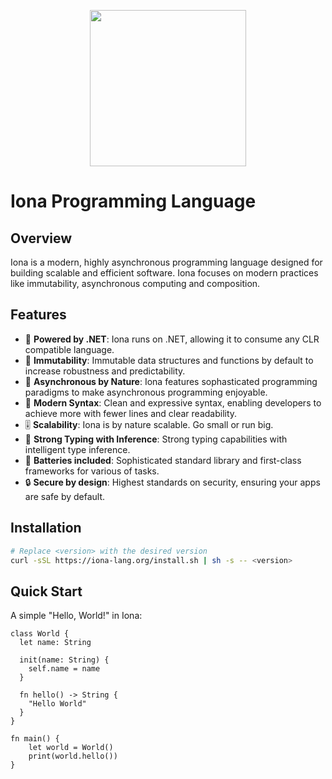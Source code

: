 <p align="center">
  <img src="https://i.imgur.com/f7XHEDZ.png" style="height:250px;" />
</p>

# Iona Programming Language

## Overview
Iona is a modern, highly asynchronous programming language designed for building scalable and efficient software. Iona focuses on modern practices like immutability, asynchronous computing and composition.

## Features
- 🔮 **Powered by .NET**: Iona runs on .NET, allowing it to consume any CLR compatible language.
- 🧊 **Immutability**: Immutable data structures and functions by default to increase robustness and predictability. 
- 🧵 **Asynchronous by Nature**: Iona features sophasticated programming paradigms to make asynchronous programming enjoyable.
- 🔮 **Modern Syntax**: Clean and expressive syntax, enabling developers to achieve more with fewer lines and clear readability.
- 🎚️ **Scalability**: Iona is by nature scalable. Go small or run big.
- 🔗 **Strong Typing with Inference**: Strong typing capabilities with intelligent type inference.
- 🔋 **Batteries included**: Sophisticated standard library and first-class frameworks for various of tasks.
- 🔒 **Secure by design**: Highest standards on security, ensuring your apps are safe by default.

## Installation
```bash
# Replace <version> with the desired version
curl -sSL https://iona-lang.org/install.sh | sh -s -- <version>
```

## Quick Start
A simple "Hello, World!" in Iona:

```iona
class World {
  let name: String

  init(name: String) {
    self.name = name
  }

  fn hello() -> String {
    "Hello World"
  }
}

fn main() {
    let world = World()
    print(world.hello())
}
```
